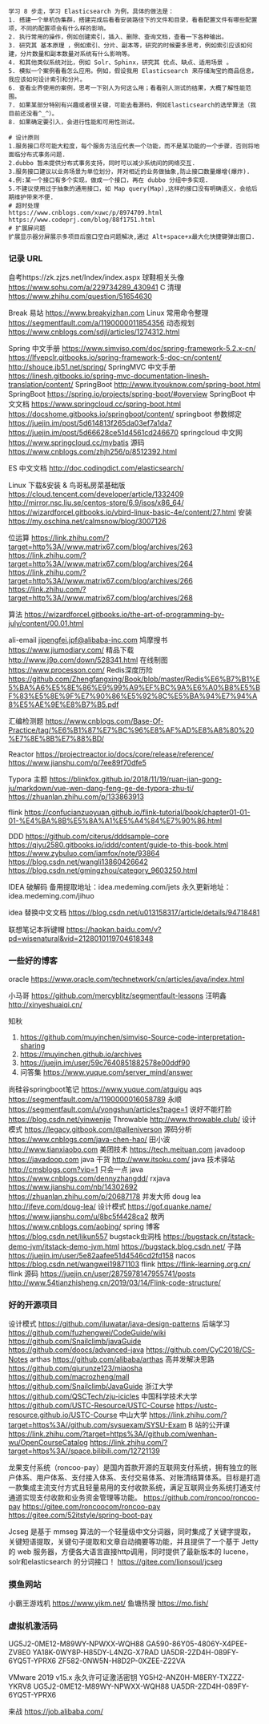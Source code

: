 ```shell
学习 8 步走，学习 Elasticsearch 为例，具体的做法是：
1. 搭建一个单机伪集群，搭建完成后看看安装路径下的文件和目录，看看配置文件有哪些配置项，不同的配置项会有什么样的影响。
2. 执行常用的操作，例如创建索引，插入、删除、查询文档，查看一下各种输出。
3. 研究其 基本原理 ，例如索引、分片、副本等，研究的时候要多思考，例如索引应该如何建，分片数量和副本数量对系统有什么影响等。
4. 和其他类似系统对比，例如 Solr、Sphinx，研究其 优点、缺点、适用场景 。
5. 模拟一个案例看看怎么应用。例如，假设我用 Elasticsearch 来存储淘宝的商品信息，我应该如何设计索引和分片。
6. 查看业界使用的案例，思考一下别人为何这么用；看看别人测试的结果，大概了解性能范围。
7. 如果某部分特别有兴趣或者很关键，可能去看源码，例如Elasticsearch的选举算法（我目前还没看^_^）。
8. 如果确定要引入，会进行性能和可用性测试。

# 设计原则
1.服务接口尽可能大粒度，每个服务方法应代表一个功能，而不是某功能的一个步骤，否则将地面临分布式事务问题.
2.dubbo 暂未提供分布式事务支持，同时可以减少系统间的网络交互.
3.服务接口建议以业务场景为单位划分，并对相近的业务做抽象,防止接口数量爆增(爆炸).
4.例:某一个接口有多个实现，做成一个接口，再在 dubbo 分组中多实现.
5.不建议使用过于抽象的通用接口，如 Map query(Map),这样的接口没有明确语义，会给后期维护带来不便.
# 超时处理
https://www.cnblogs.com/xuwc/p/8974709.html
https://www.codeprj.com/blog/88f1751.html
# 扩展屏问题
扩展显示器分屏展示多项目后窗口空白问题解决,通过 Alt+space+x最大化快捷键弹出窗口.
```

### 记录 URL

自考https://zk.zjzs.net/Index/index.aspx
球鞋相关头像 https://www.sohu.com/a/229734289_430941
C 清理 https://www.zhihu.com/question/51654630

Break 易站 https://www.breakyizhan.com
Linux 常用命令整理 https://segmentfault.com/a/1190000011854356
动态规划 https://www.cnblogs.com/sdjl/articles/1274312.html

Spring 中文手册 https://www.simviso.com/doc/spring-framework-5.2.x-cn/
https://lfvepclr.gitbooks.io/spring-framework-5-doc-cn/content/
http://shouce.jb51.net/spring/
SpringMVC 中文手册 https://linesh.gitbooks.io/spring-mvc-documentation-linesh-translation/content/
SpringBoot http://www.ityouknow.com/spring-boot.html
SpringBoot https://spring.io/projects/spring-boot/#overview
SpringBoot 中文文档 https://www.springcloud.cc/spring-boot.html
https://docshome.gitbooks.io/springboot/content/
springboot 参数绑定
https://juejin.im/post/5d614813f265da03ef7a1da7
https://juejin.im/post/5d66628ce51d4561cd246670
springcloud 中文网 https://www.springcloud.cc/mybatis
源码 https://www.cnblogs.com/zhjh256/p/8512392.html

ES 中文文档 http://doc.codingdict.com/elasticsearch/

Linux 下载&安装 & 鸟哥私房菜基础版
https://cloud.tencent.com/developer/article/1332409
http://mirror.nsc.liu.se/centos-store/6.9/isos/x86_64/
https://wizardforcel.gitbooks.io/vbird-linux-basic-4e/content/27.html
安装 https://my.oschina.net/calmsnow/blog/3007126

位运算
https://link.zhihu.com/?target=http%3A//www.matrix67.com/blog/archives/263
https://link.zhihu.com/?target=http%3A//www.matrix67.com/blog/archives/264
https://link.zhihu.com/?target=http%3A//www.matrix67.com/blog/archives/266
https://link.zhihu.com/?target=http%3A//www.matrix67.com/blog/archives/268

算法 https://wizardforcel.gitbooks.io/the-art-of-programming-by-july/content/00.01.html

ali-email jipengfei.jpf@alibaba-inc.com
鸠摩搜书 https://www.jiumodiary.com/
精品下载 http://www.j9p.com/down/528341.html
在线制图 https://www.processon.com/
Redis深度历险 https://github.com/Zhengfangxing/Book/blob/master/Redis%E6%B7%B1%E5%BA%A6%E5%8E%86%E9%99%A9%EF%BC%9A%E6%A0%B8%E5%BF%83%E5%8E%9F%E7%90%86%E5%92%8C%E5%BA%94%E7%94%A8%E5%AE%9E%E8%B7%B5.pdf

汇编检测题 https://www.cnblogs.com/Base-Of-Practice/tag/%E6%B1%87%E7%BC%96%E8%AF%AD%E8%A8%80%20%E7%8E%8B%E7%88%BD/

Reactor https://projectreactor.io/docs/core/release/reference/
https://www.jianshu.com/p/7ee89f70dfe5

Typora 主题
https://blinkfox.github.io/2018/11/19/ruan-jian-gong-ju/markdown/vue-wen-dang-feng-ge-de-typora-zhu-ti/
https://zhuanlan.zhihu.com/p/133863913

flink https://confucianzuoyuan.github.io/flink-tutorial/book/chapter01-01-01-%E4%BA%8B%E5%8A%A1%E5%A4%84%E7%90%86.html

DDD
https://github.com/citerus/dddsample-core
https://qiyu2580.gitbooks.io/iddd/content/guide-to-this-book.html
https://www.zybuluo.com/iamfox/note/93864
https://blog.csdn.net/wangli13860426642
https://blog.csdn.net/gmingzhou/category_9603250.html

IDEA 破解码
备用提取地址：idea.medeming.com/jets
永久更新地址：idea.medeming.com/jihuo

idea 替换中文文档
https://blog.csdn.net/u013158317/article/details/94718481

联想笔记本拆键帽 https://haokan.baidu.com/v?pd=wisenatural&vid=2128010119704618348

### 一些好的博客

oracle https://www.oracle.com/technetwork/cn/articles/java/index.html

小马哥 https://github.com/mercyblitz/segmentfault-lessons
汪明鑫 http://xinyeshuaiqi.cn/

知秋

1. https://github.com/muyinchen/simviso-Source-code-interpretation-sharing
2. https://muyinchen.github.io/archives
3. https://juejin.im/user/59c7640851882578e00ddf90
4. 问答集 https://www.yuque.com/server_mind/answer

尚硅谷springboot笔记 https://www.yuque.com/atguigu
aqs https://segmentfault.com/a/1190000016058789
永顺 https://segmentfault.com/u/yongshun/articles?page=1
说好不能打脸 https://blog.csdn.net/yinwenjie
Throwable http://www.throwable.club/
设计模式 https://legacy.gitbook.com/@alleniverson
源码分析 https://www.cnblogs.com/java-chen-hao/
田小波 http://www.tianxiaobo.com
美团技术 https://tech.meituan.com
javadoop https://javadoop.com
java 干货 http://www.itsoku.com/
java 技术驿站 http://cmsblogs.com?vip=1
只会一点 java https://www.cnblogs.com/dennyzhangdd/
rxjava https://www.jianshu.com/nb/14302692 https://zhuanlan.zhihu.com/p/20687178
并发大师 doug lea http://ifeve.com/doug-lea/
设计模式 https://gof.quanke.name/    https://www.jianshu.com/u/8bc5f4428ca2
敖丙 https://www.cnblogs.com/aobing/
spring 博客 https://blog.csdn.net/likun557
bugstack虫洞栈
https://bugstack.cn/itstack-demo-jvm/itstack-demo-jvm.html
https://bugstack.blog.csdn.net/
子路 https://juejin.im/user/5e82aafee51d4546cd2fd158
nacos https://blog.csdn.net/wangwei19871103
flink https://flink-learning.org.cn/
flink 源码
https://juejin.cn/user/2875978147955741/posts
http://www.54tianzhisheng.cn/2019/03/14/Flink-code-structure/

### 好的开源项目

设计模式 https://github.com/iluwatar/java-design-patterns
后端学习
https://github.com/fuzhengwei/CodeGuide/wiki
https://github.com/Snailclimb/javaGuide
https://github.com/doocs/advanced-java
https://github.com/CyC2018/CS-Notes
arthas https://github.com/alibaba/arthas
高并发解决思路
https://github.com/qiurunze123/miaosha
https://github.com/macrozheng/mall
https://github.com/Snailclimb/JavaGuide
浙江大学 https://github.com/QSCTech/zju-icicles
中国科学技术大学
https://github.com/USTC-Resource/USTC-Course
https://ustc-resource.github.io/USTC-Course
中山大学 https://link.zhihu.com/?target=https%3A//github.com/sysuexam/SYSU-Exam
B 站的公开课
https://link.zhihu.com/?target=https%3A//github.com/wenhan-wu/OpenCourseCatalog
https://link.zhihu.com/?target=https%3A//space.bilibili.com/12721139

龙果支付系统（roncoo-pay）是国内首款开源的互联网支付系统，拥有独立的账户体系、用户体系、支付接入体系、支付交易体系、对账清结算体系。目标是打造一款集成主流支付方式且轻量易用的支付收款系统，满足互联网业务系统打通支付通道实现支付收款和业务资金管理等功能。
https://github.com/roncoo/roncoo-pay
https://gitee.com/roncoocom/roncoo-pay
https://gitee.com/52itstyle/spring-boot-pay

Jcseg 是基于 mmseg 算法的一个轻量级中文分词器，同时集成了关键字提取，关键短语提取，关键句子提取和文章自动摘要等功能，并且提供了一个基于 Jetty 的 web 服务器，方便各大语言直接http调用，同时提供了最新版本的 lucene，solr和elasticsearch 的分词接口！
https://gitee.com/lionsoul/jcseg

### 摸鱼网站

小霸王游戏机 https://www.yikm.net/
鱼塘热搜 https://mo.fish/

### 虚拟机激活码

UG5J2-0ME12-M89WY-NPWXX-WQH88
GA590-86Y05-4806Y-X4PEE-ZV8E0
YA18K-0WY8P-H85DY-L4NZG-X7RAD
UA5DR-2ZD4H-089FY-6YQ5T-YPRX6
ZF582-0NW5N-H8D2P-0XZEE-Z22VA

VMware 2019 v15.x 永久许可证激活密钥
YG5H2-ANZ0H-M8ERY-TXZZZ-YKRV8
UG5J2-0ME12-M89WY-NPWXX-WQH88
UA5DR-2ZD4H-089FY-6YQ5T-YPRX6

来战
https://job.alibaba.com/
